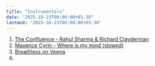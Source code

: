 ```yaml
---
title: "Instrumentals"
date: "2025-10-23T00:00:00+05:30"
lastmod: "2025-10-23T00:00:00+05:30" 
---
```


1. [The Confluence - Rahul Sharma & Richard Clayderman](https://music.youtube.com/watch?v=Y-CoQMTReuQ)
2. [Maxence Cyrin - Where is my mind (slowed)](https://youtu.be/0VZghMkvN6c)
3. [Breathless on Veena](https://youtu.be/eaQvIL-leCo)
4. 